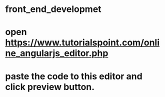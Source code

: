 # front_end_developmet
#
# open https://www.tutorialspoint.com/online_angularjs_editor.php
# paste the code to this editor and click preview button.
